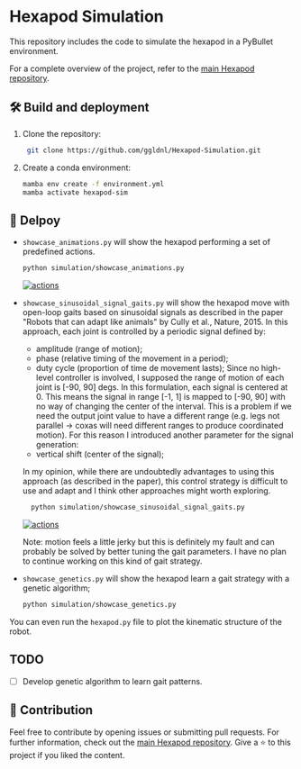 # Hexapod Simulation

This repository includes the code to simulate the hexapod in a PyBullet environment. 

For a complete overview of the project, refer to the [main Hexapod repository](https://github.com/ggldnl/Hexapod).

## 🛠️ Build and deployment

1. Clone the repository:

   ```bash
    git clone https://github.com/ggldnl/Hexapod-Simulation.git
    ```
2. Create a conda environment:

    ```bash
    mamba env create -f environment.yml
    mamba activate hexapod-sim
    ```

## 🚀 Delpoy

- `showcase_animations.py` will show the hexapod performing a set of predefined actions.

   ```bash
   python simulation/showcase_animations.py
   ```
  
    [![actions](https://img.youtube.com/vi/msuydRaIWuU/0.jpg)](https://www.youtube.com/watch?v=msuydRaIWuU)

- `showcase_sinusoidal_signal_gaits.py` will show the hexapod move with open-loop gaits based on sinusoidal signals as described in the paper "Robots that can adapt like animals" by Cully et al., Nature, 2015.
  In this approach, each joint is controlled by a periodic signal defined by:
  - amplitude (range of motion);
  - phase (relative timing of the movement in a period);
  - duty cycle (proportion of time de movement lasts);
  Since no high-level controller is involved, I supposed the range of motion of each joint is [-90, 90] degs. In this formulation, each signal is centered at 0. This means the signal in range [-1, 1] is mapped to [-90, 90] with no way of changing the center of the interval. This is a problem if we need the output joint value to have a different range (e.g. legs not parallel -> coxas will need different ranges to produce coordinated motion). For this reason I introduced another parameter for the signal generation:
  - vertical shift (center of the signal);

  In my opinion, while there are undoubtedly advantages to using this approach (as described in the paper), this control strategy is difficult to use and adapt and I think other approaches might worth exploring.

   ```bash
     python simulation/showcase_sinusoidal_signal_gaits.py
   ```
  
  [![actions](https://img.youtube.com/vi/W5BeiLtARxg/0.jpg)](https://www.youtube.com/watch?v=W5BeiLtARxg)

  Note: motion feels a little jerky but this is definitely my fault and can probably be solved by better tuning the gait parameters. I have no plan to continue working on this kind of gait strategy. 

- `showcase_genetics.py` will show the hexapod learn a gait strategy with a genetic algorithm;

   ```bash
   python simulation/showcase_genetics.py
   ```

You can even run the `hexapod.py` file to plot the kinematic structure of the robot.

## TODO

- [ ] Develop genetic algorithm to learn gait patterns.

## 🤝 Contribution

Feel free to contribute by opening issues or submitting pull requests. For further information, check out the [main Hexapod repository](https://github.com/ggldnl/Hexapod). Give a ⭐️ to this project if you liked the content.
